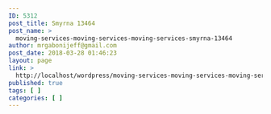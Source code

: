 ```yaml
---
ID: 5312
post_title: Smyrna 13464
post_name: >
  moving-services-moving-services-moving-services-smyrna-13464
author: mrgabonijeff@gmail.com
post_date: 2018-03-28 01:46:23
layout: page
link: >
  http://localhost/wordpress/moving-services-moving-services-moving-services-smyrna-13464/
published: true
tags: [ ]
categories: [ ]
---
```

